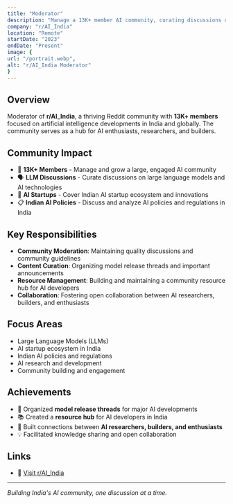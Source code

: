```yaml
---
title: "Moderator"
description: "Manage a 13K+ member AI community, curating discussions on LLMs, AI startups, and Indian AI policies"
company: "r/AI_India"
location: "Remote"
startDate: "2023"
endDate: "Present"
image: {
url: "/portrait.webp",
alt: "r/AI_India Moderator"
}
---
```


## Overview

Moderator of **r/AI_India**, a thriving Reddit community with **13K+ members** focused on artificial intelligence developments in India and globally. The community serves as a hub for AI enthusiasts, researchers, and builders.

## Community Impact

- 👥 **13K+ Members** - Manage and grow a large, engaged AI community
- 🗣️ **LLM Discussions** - Curate discussions on large language models and AI technologies
- 🚀 **AI Startups** - Cover Indian AI startup ecosystem and innovations
- 📋 **Indian AI Policies** - Discuss and analyze AI policies and regulations in India

## Key Responsibilities

- **Community Moderation**: Maintaining quality discussions and community guidelines
- **Content Curation**: Organizing model release threads and important announcements
- **Resource Management**: Building and maintaining a community resource hub for AI developers
- **Collaboration**: Fostering open collaboration between AI researchers, builders, and enthusiasts

## Focus Areas

- Large Language Models (LLMs)
- AI startup ecosystem in India
- Indian AI policies and regulations
- AI research and development
- Community building and engagement

## Achievements

- 🎯 Organized **model release threads** for major AI developments
- 📚 Created a **resource hub** for AI developers in India
- 🤝 Built connections between **AI researchers, builders, and enthusiasts**
- 💡 Facilitated knowledge sharing and open collaboration

## Links

- 🔗 [Visit r/AI_India](https://www.reddit.com/r/AI_India/)

---

_Building India's AI community, one discussion at a time._
